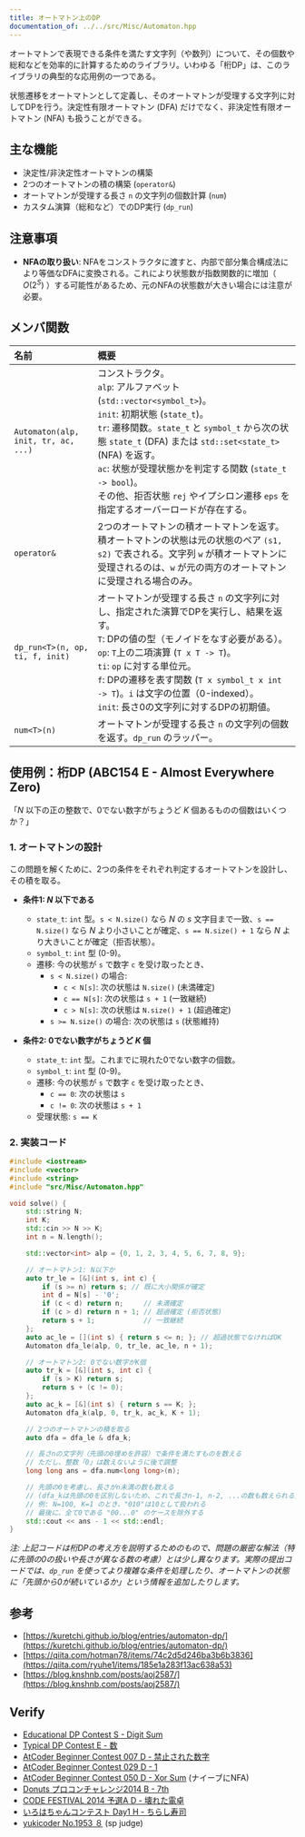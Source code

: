 ```yaml
---
title: オートマトン上のDP
documentation_of: ../../src/Misc/Automaton.hpp
---
```


オートマトンで表現できる条件を満たす文字列（や数列）について、その個数や総和などを効率的に計算するためのライブラリ。いわゆる「桁DP」は、このライブラリの典型的な応用例の一つである。

状態遷移をオートマトンとして定義し、そのオートマトンが受理する文字列に対してDPを行う。決定性有限オートマトン (DFA) だけでなく、非決定性有限オートマトン (NFA) も扱うことができる。

## 主な機能
- 決定性/非決定性オートマトンの構築
- 2つのオートマトンの積の構築 (`operator&`)
- オートマトンが受理する長さ `n` の文字列の個数計算 (`num`)
- カスタム演算（総和など）でのDP実行 (`dp_run`)

## 注意事項
- **NFAの取り扱い**: NFAをコンストラクタに渡すと、内部で部分集合構成法により等価なDFAに変換される。これにより状態数が指数関数的に増加（ $O(2^S)$ ）する可能性があるため、元のNFAの状態数が大きい場合には注意が必要。

## メンバ関数

| 名前 | 概要 |
|:---|:---|
| `Automaton(alp, init, tr, ac, ...)` | コンストラクタ。<br> `alp`: アルファベット (`std::vector<symbol_t>`)。<br> `init`: 初期状態 (`state_t`)。<br> `tr`: 遷移関数。`state_t` と `symbol_t` から次の状態 `state_t` (DFA) または `std::set<state_t>` (NFA) を返す。<br> `ac`: 状態が受理状態かを判定する関数 (`state_t -> bool`)。<br> その他、拒否状態 `rej` やイプシロン遷移 `eps` を指定するオーバーロードが存在する。 |
| `operator&` | 2つのオートマトンの積オートマトンを返す。積オートマトンの状態は元の状態のペア `(s1, s2)` で表される。文字列 `w` が積オートマトンに受理されるのは、`w` が元の両方のオートマトンに受理される場合のみ。 |
| `dp_run<T>(n, op, ti, f, init)` | オートマトンが受理する長さ `n` の文字列に対し、指定された演算でDPを実行し、結果を返す。<br> `T`: DPの値の型（モノイドをなす必要がある）。<br> `op`: `T`上の二項演算 (`T x T -> T`)。<br> `ti`: `op` に対する単位元。<br> `f`: DPの遷移を表す関数 (`T x symbol_t x int -> T`)。`i` は文字の位置（0-indexed）。<br> `init`: 長さ0の文字列に対するDPの初期値。 |
| `num<T>(n)` | オートマトンが受理する長さ `n` の文字列の個数を返す。`dp_run` のラッパー。 |

## 使用例：桁DP (ABC154 E - Almost Everywhere Zero)

「$N$ 以下の正の整数で、0でない数字がちょうど $K$ 個あるものの個数はいくつか？」

### 1. オートマトンの設計

この問題を解くために、2つの条件をそれぞれ判定するオートマトンを設計し、その積を取る。

- **条件1: $N$ 以下である**
  - `state_t`: `int` 型。`s < N.size()` なら $N$ の $s$ 文字目まで一致、`s == N.size()` なら $N$ より小さいことが確定、`s == N.size() + 1` なら $N$ より大きいことが確定（拒否状態）。
  - `symbol_t`: `int` 型 (0-9)。
  - 遷移: 今の状態が `s` で数字 `c` を受け取ったとき、
    - `s < N.size()` の場合:
      - `c < N[s]`: 次の状態は `N.size()` (未満確定)
      - `c == N[s]`: 次の状態は `s + 1` (一致継続)
      - `c > N[s]`: 次の状態は `N.size() + 1` (超過確定)
    - `s >= N.size()` の場合: 次の状態は `s` (状態維持)

- **条件2: 0でない数字がちょうど $K$ 個**
  - `state_t`: `int` 型。これまでに現れた0でない数字の個数。
  - `symbol_t`: `int` 型 (0-9)。
  - 遷移: 今の状態が `s` で数字 `c` を受け取ったとき、
    - `c == 0`: 次の状態は `s`
    - `c != 0`: 次の状態は `s + 1`
  - 受理状態: `s == K`

### 2. 実装コード

```cpp
#include <iostream>
#include <vector>
#include <string>
#include "src/Misc/Automaton.hpp"

void solve() {
    std::string N;
    int K;
    std::cin >> N >> K;
    int n = N.length();

    std::vector<int> alp = {0, 1, 2, 3, 4, 5, 6, 7, 8, 9};

    // オートマトン1: N以下か
    auto tr_le = [&](int s, int c) {
        if (s >= n) return s; // 既に大小関係が確定
        int d = N[s] - '0';
        if (c < d) return n;     // 未満確定
        if (c > d) return n + 1; // 超過確定 (拒否状態)
        return s + 1;            // 一致継続
    };
    auto ac_le = [](int s) { return s <= n; }; // 超過状態でなければOK
    Automaton dfa_le(alp, 0, tr_le, ac_le, n + 1);

    // オートマトン2: 0でない数字がK個
    auto tr_k = [&](int s, int c) {
        if (s > K) return s;
        return s + (c != 0);
    };
    auto ac_k = [&](int s) { return s == K; };
    Automaton dfa_k(alp, 0, tr_k, ac_k, K + 1);

    // 2つのオートマトンの積を取る
    auto dfa = dfa_le & dfa_k;

    // 長さnの文字列（先頭の0埋めを許容）で条件を満たすものを数える
    // ただし、整数「0」は数えないように後で調整
    long long ans = dfa.num<long long>(n);

    // 先頭の0を考慮し、長さがn未満の数も数える
    // (dfa_kは先頭の0を区別しないため、これで長さn-1, n-2, ...の数も数えられる)
    // 例: N=100, K=1 のとき、"010"は10として扱われる
    // 最後に、全て0である "00...0" のケースを除外する
    std::cout << ans - 1 << std::endl;
}
```
*注: 上記コードは桁DPの考え方を説明するためのもので、問題の厳密な解法（特に先頭の0の扱いや長さが異なる数の考慮）とは少し異なります。実際の提出コードでは、`dp_run` を使ってより複雑な条件を処理したり、オートマトンの状態に「先頭から0が続いているか」という情報を追加したりします。*

## 参考
- [https://kuretchi.github.io/blog/entries/automaton-dp/](https://kuretchi.github.io/blog/entries/automaton-dp/)
- [https://qiita.com/hotman78/items/74c2d5d246ba3b6b3836](https://qiita.com/ryuhe1/items/185e1a283f13ac638a53)
- [https://blog.knshnb.com/posts/aoj2587/](https://blog.knshnb.com/posts/aoj2587/)

## Verify
- [Educational DP Contest S - Digit Sum](https://atcoder.jp/contests/dp/tasks/dp_s)
- [Typical DP Contest E - 数](https://atcoder.jp/contests/tdpc/tasks/tdpc_number) 
- [AtCoder Beginner Contest 007 D - 禁止された数字](https://atcoder.jp/contests/abc007/tasks/abc007_4) 
- [AtCoder Beginner Contest 029 D - 1](https://atcoder.jp/contests/abc029/tasks/abc029_d) 
- [AtCoder Beginner Contest 050 D - Xor Sum](https://atcoder.jp/contests/abc050/tasks/arc066_b) (ナイーブにNFA) 
- [Donuts プロコンチャレンジ2014 B - 7th](https://atcoder.jp/contests/donuts-live2014/tasks/donuts_live2014_2) 
- [CODE FESTIVAL 2014 予選A D - 壊れた電卓](https://atcoder.jp/contests/code-festival-2014-quala/tasks/code_festival_qualA_d) 
- [いろはちゃんコンテスト Day1 H - ちらし寿司](https://atcoder.jp/contests/iroha2019-day1/tasks/iroha2019_day1_h) 
- [yukicoder No.1953 ８](https://yukicoder.me/problems/no/1953) (sp judge)
